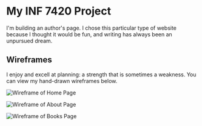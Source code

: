 # My INF 7420 Project

I'm building an author's page. I chose this particular type of website because I thought it would be fun, and writing has always been an unpursued dream.

## Wireframes

I enjoy and excell at planning: a strength that is sometimes a weakness. You can view my hand-drawn wireframes below.

![Wireframe of Home Page](Kambs-project/wireframes/Kambs-Wireframe-Home.png)

![Wireframe of About Page](Kambs-project/wireframes/Kambs-Wireframe-About.png)

![Wireframe of Books Page](Kambs-project/wireframes/Kambs-Wireframe-Books.png)